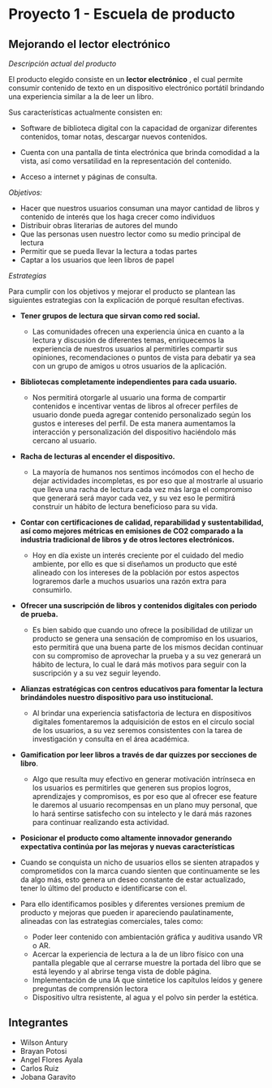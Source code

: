 # Proyecto 1 - Escuela de producto
##  Mejorando el lector electrónico

_Descripción actual del producto_

El producto elegido consiste en un **lector electrónico** , el cual permite consumir contenido de texto en un dispositivo electrónico portátil brindando una experiencia similar a la de leer un libro.

Sus características actualmente consisten en:

- Software de biblioteca digital con la capacidad de organizar diferentes contenidos, tomar notas, descargar nuevos contenidos.

- Cuenta con una pantalla de tinta electrónica que brinda comodidad a la vista, así como versatilidad en la representación del contenido.
- Acceso a internet y páginas de consulta.

_Objetivos:_

- Hacer que nuestros usuarios consuman una mayor cantidad de libros y contenido de interés que los haga crecer como individuos
- Distribuir obras literarias de autores del mundo
- Que las personas usen nuestro lector como su medio principal de lectura
- Permitir que se pueda llevar la lectura a todas partes
- Captar a los usuarios que leen libros de papel

_Estrategias_

Para cumplir con los objetivos y mejorar el producto se plantean las siguientes estrategias con la explicación de porqué resultan efectivas.

- **Tener grupos de lectura que sirvan como red social.**
  - Las comunidades ofrecen una experiencia única en cuanto a la lectura y discusión de diferentes temas, enriquecemos la experiencia de nuestros usuarios al permitirles compartir sus opiniones, recomendaciones o puntos de vista para debatir ya sea con un grupo de amigos u otros usuarios de la aplicación.

- **Bibliotecas completamente independientes para cada usuario.**
  - Nos permitirá otorgarle al usuario una forma de compartir contenidos e incentivar ventas de libros al ofrecer perfiles de usuario donde pueda agregar contenido personalizado según los gustos e intereses del perfil. De esta manera aumentamos la interacción y personalización del dispositivo haciéndolo más cercano al usuario.

- **Racha de lecturas al encender el dispositivo.**
  - La mayoría de humanos nos sentimos incómodos con el hecho de dejar actividades incompletas, es por eso que al mostrarle al usuario que lleva una racha de lectura cada vez más larga el compromiso que generará será mayor cada vez, y su vez eso le permitirá construir un hábito de lectura beneficioso para su vida.
- **Contar con certificaciones de calidad, reparabilidad y sustentabilidad, así como mejores métricas en emisiones de CO2 comparado a la industria tradicional de libros y de otros lectores electrónicos.**
  - Hoy en día existe un interés creciente por el cuidado del medio ambiente, por ello es que si diseñamos un producto que esté alineado con los intereses de la población por estos aspectos lograremos darle a muchos usuarios una razón extra para consumirlo.
- **Ofrecer una suscripción de libros y contenidos digitales con periodo de prueba.**
  - Es bien sabido que cuando uno ofrece la posibilidad de utilizar un producto se genera una sensación de compromiso en los usuarios, esto permitirá que una buena parte de los mismos decidan continuar con su compromiso de aprovechar la prueba y a su vez generará un hábito de lectura, lo cual le dará más motivos para seguir con la suscripción y a su vez seguir leyendo.
- **Alianzas estratégicas con centros educativos para fomentar la lectura brindándoles nuestro dispositivo para uso institucional.**
  - Al brindar una experiencia satisfactoria de lectura en dispositivos digitales fomentaremos la adquisición de estos en el círculo social de los usuarios, a su vez seremos consistentes con la tarea de investigación y consulta en el área académica.

- **Gamification por leer libros a través de dar quizzes por secciones de libro**.
  - Algo que resulta muy efectivo en generar motivación intrínseca en los usuarios es permitirles que generen sus propios logros, aprendizajes y compromisos, es por eso que al ofrecer ese feature le daremos al usuario recompensas en un plano muy personal, que lo hará sentirse satisfecho con su intelecto y le dará más razones para continuar realizando esta actividad.

- **Posicionar el producto como altamente innovador generando expectativa continúa por las mejoras y nuevas características**

 - Cuando se conquista un nicho de usuarios ellos se sienten atrapados y comprometidos con la marca cuando sienten que continuamente se les da algo más, esto genera un deseo constante de estar actualizado, tener lo último del producto e identificarse con el.

 - Para ello identificamos posibles y diferentes versiones premium de producto y mejoras que pueden ir apareciendo paulatinamente, alineadas con las estrategias comerciales, tales como:

   - Poder leer contenido con ambientación gráfica y auditiva usando VR o AR.
   - Acercar la experiencia de lectura a la de un libro físico con una pantalla plegable que al cerrarse muestre la portada del libro que se está leyendo y al abrirse tenga vista de doble página.
   - Implementación de una IA que sintetice los capítulos leídos y genere preguntas de comprensión lectora
   - Dispositivo ultra resistente, al agua y el polvo sin perder la estética.

## Integrantes
- Wilson Antury
- Brayan Potosi
- Angel Flores Ayala
- Carlos Ruiz
- Jobana Garavito
